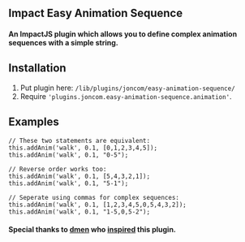 ## Impact Easy Animation Sequence ##

#### An ImpactJS plugin which allows you to define complex animation sequences with a simple string. ####

## Installation ##
1. Put plugin here: `/lib/plugins/joncom/easy-animation-sequence/`
2. Require `'plugins.joncom.easy-animation-sequence.animation'`.

## Examples ##
```
// These two statements are equivalent:
this.addAnim('walk', 0.1, [0,1,2,3,4,5]);
this.addAnim('walk', 0.1, "0-5");

// Reverse order works too:
this.addAnim('walk', 0.1, [5,4,3,2,1]);
this.addAnim('walk', 0.1, "5-1");

// Seperate using commas for complex sequences:
this.addAnim('walk', 0.1, [1,2,3,4,5,0,5,4,3,2]);
this.addAnim('walk', 0.1, "1-5,0,5-2");
```

#### Special thanks to [dmen](http://impactjs.com/forums/user/dmen) who [inspired](http://impactjs.com/forums/impact-engine/little-update-to-addanim/page/1) this plugin. ####

